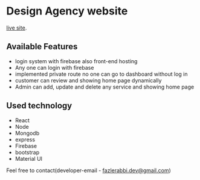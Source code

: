 # Design Agency website

 [live site](https://agency-web2.netlify.app/).

## Available Features
* login system with firebase also front-end hosting
* Any one can login with firebase
* implemented private route no one can go to dashboard without log in
* customer can review and showing home page dynamically 
* Admin can  add, update and delete any service and showing home page 


## Used technology
* React
* Node
* Mongodb
* express
* Firebase
* bootstrap
* Material UI



 Feel free to contact(developer-email - fazlerabbi.dev@gmail.com)





